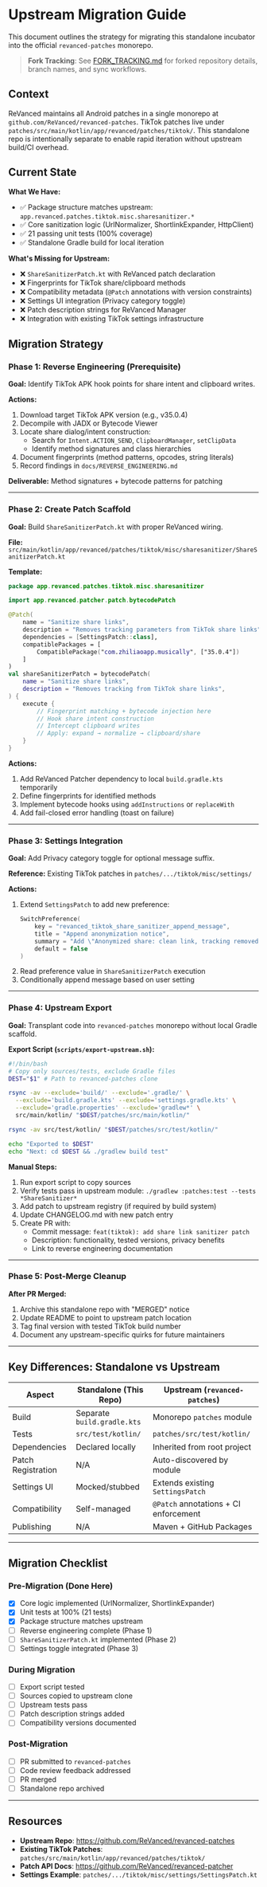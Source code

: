 # Upstream Migration Guide

This document outlines the strategy for migrating this standalone incubator into the official `revanced-patches` monorepo.

> **Fork Tracking**: See [FORK_TRACKING.md](FORK_TRACKING.md) for forked repository details, branch names, and sync workflows.

## Context

ReVanced maintains all Android patches in a single monorepo at `github.com/ReVanced/revanced-patches`. TikTok patches live under `patches/src/main/kotlin/app/revanced/patches/tiktok/`. This standalone repo is intentionally separate to enable rapid iteration without upstream build/CI overhead.

## Current State

**What We Have:**
- ✅ Package structure matches upstream: `app.revanced.patches.tiktok.misc.sharesanitizer.*`
- ✅ Core sanitization logic (UrlNormalizer, ShortlinkExpander, HttpClient)
- ✅ 21 passing unit tests (100% coverage)
- ✅ Standalone Gradle build for local iteration

**What's Missing for Upstream:**
- ❌ `ShareSanitizerPatch.kt` with ReVanced patch declaration
- ❌ Fingerprints for TikTok share/clipboard methods
- ❌ Compatibility metadata (`@Patch` annotations with version constraints)
- ❌ Settings UI integration (Privacy category toggle)
- ❌ Patch description strings for ReVanced Manager
- ❌ Integration with existing TikTok settings infrastructure

## Migration Strategy

### Phase 1: Reverse Engineering (Prerequisite)

**Goal:** Identify TikTok APK hook points for share intent and clipboard writes.

**Actions:**
1. Download target TikTok APK version (e.g., v35.0.4)
2. Decompile with JADX or Bytecode Viewer
3. Locate share dialog/intent construction:
   - Search for `Intent.ACTION_SEND`, `ClipboardManager`, `setClipData`
   - Identify method signatures and class hierarchies
4. Document fingerprints (method patterns, opcodes, string literals)
5. Record findings in `docs/REVERSE_ENGINEERING.md`

**Deliverable:** Method signatures + bytecode patterns for patching

---

### Phase 2: Create Patch Scaffold

**Goal:** Build `ShareSanitizerPatch.kt` with proper ReVanced wiring.

**File:** `src/main/kotlin/app/revanced/patches/tiktok/misc/sharesanitizer/ShareSanitizerPatch.kt`

**Template:**
```kotlin
package app.revanced.patches.tiktok.misc.sharesanitizer

import app.revanced.patcher.patch.bytecodePatch

@Patch(
    name = "Sanitize share links",
    description = "Removes tracking parameters from TikTok share links",
    dependencies = [SettingsPatch::class],
    compatiblePackages = [
        CompatiblePackage("com.zhiliaoapp.musically", ["35.0.4"])
    ]
)
val shareSanitizerPatch = bytecodePatch(
    name = "Sanitize share links",
    description = "Removes tracking from TikTok share links",
) {
    execute {
        // Fingerprint matching + bytecode injection here
        // Hook share intent construction
        // Intercept clipboard writes
        // Apply: expand → normalize → clipboard/share
    }
}
```

**Actions:**
1. Add ReVanced Patcher dependency to local `build.gradle.kts` temporarily
2. Define fingerprints for identified methods
3. Implement bytecode hooks using `addInstructions` or `replaceWith`
4. Add fail-closed error handling (toast on failure)

---

### Phase 3: Settings Integration

**Goal:** Add Privacy category toggle for optional message suffix.

**Reference:** Existing TikTok patches in `patches/.../tiktok/misc/settings/`

**Actions:**
1. Extend `SettingsPatch` to add new preference:
   ```kotlin
   SwitchPreference(
       key = "revanced_tiktok_share_sanitizer_append_message",
       title = "Append anonymization notice",
       summary = "Add \"Anonymized share: clean link, tracking removed.\" to shares",
       default = false
   )
   ```
2. Read preference value in `ShareSanitizerPatch` execution
3. Conditionally append message based on user setting

---

### Phase 4: Upstream Export

**Goal:** Transplant code into `revanced-patches` monorepo without local Gradle scaffold.

**Export Script (`scripts/export-upstream.sh`):**
```bash
#!/bin/bash
# Copy only sources/tests, exclude Gradle files
DEST="$1" # Path to revanced-patches clone

rsync -av --exclude='build/' --exclude='.gradle/' \
  --exclude='build.gradle.kts' --exclude='settings.gradle.kts' \
  --exclude='gradle.properties' --exclude='gradlew*' \
  src/main/kotlin/ "$DEST/patches/src/main/kotlin/"

rsync -av src/test/kotlin/ "$DEST/patches/src/test/kotlin/"

echo "Exported to $DEST"
echo "Next: cd $DEST && ./gradlew build test"
```

**Manual Steps:**
1. Run export script to copy sources
2. Verify tests pass in upstream module: `./gradlew :patches:test --tests *ShareSanitizer*`
3. Add patch to upstream registry (if required by build system)
4. Update CHANGELOG.md with new patch entry
5. Create PR with:
   - Commit message: `feat(tiktok): add share link sanitizer patch`
   - Description: functionality, tested versions, privacy benefits
   - Link to reverse engineering documentation

---

### Phase 5: Post-Merge Cleanup

**After PR Merged:**
1. Archive this standalone repo with "MERGED" notice
2. Update README to point to upstream patch location
3. Tag final version with tested TikTok build number
4. Document any upstream-specific quirks for future maintainers

---

## Key Differences: Standalone vs Upstream

| Aspect | Standalone (This Repo) | Upstream (`revanced-patches`) |
|--------|------------------------|-------------------------------|
| Build | Separate `build.gradle.kts` | Monorepo `patches` module |
| Tests | `src/test/kotlin/` | `patches/src/test/kotlin/` |
| Dependencies | Declared locally | Inherited from root project |
| Patch Registration | N/A | Auto-discovered by module |
| Settings UI | Mocked/stubbed | Extends existing `SettingsPatch` |
| Compatibility | Self-managed | `@Patch` annotations + CI enforcement |
| Publishing | N/A | Maven + GitHub Packages |

---

## Migration Checklist

### Pre-Migration (Done Here)
- [x] Core logic implemented (UrlNormalizer, ShortlinkExpander)
- [x] Unit tests at 100% (21 tests)
- [x] Package structure matches upstream
- [ ] Reverse engineering complete (Phase 1)
- [ ] `ShareSanitizerPatch.kt` implemented (Phase 2)
- [ ] Settings toggle integrated (Phase 3)

### During Migration
- [ ] Export script tested
- [ ] Sources copied to upstream clone
- [ ] Upstream tests pass
- [ ] Patch description strings added
- [ ] Compatibility versions documented

### Post-Migration
- [ ] PR submitted to `revanced-patches`
- [ ] Code review feedback addressed
- [ ] PR merged
- [ ] Standalone repo archived

---

## Resources

- **Upstream Repo**: https://github.com/ReVanced/revanced-patches
- **Existing TikTok Patches**: `patches/src/main/kotlin/app/revanced/patches/tiktok/`
- **Patch API Docs**: https://github.com/ReVanced/revanced-patcher
- **Settings Example**: `patches/.../tiktok/misc/settings/SettingsPatch.kt`
